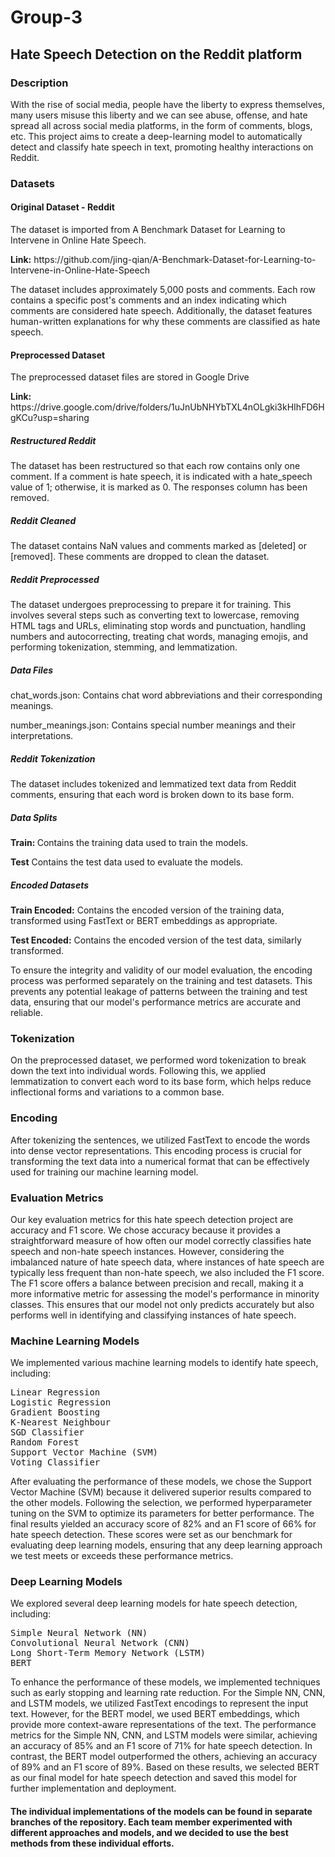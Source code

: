 
# Group-3

## Hate Speech Detection on the Reddit platform

### Description

With the rise of social media, people have the liberty to express themselves, many users misuse this liberty and we can see abuse, offense, and hate spread all across social media platforms, in the form of comments, blogs, etc. This project aims to create a deep-learning model to automatically detect and classify hate speech in text, promoting healthy interactions on Reddit.

### Datasets

#### Original Dataset - Reddit

The dataset is imported from A Benchmark Dataset for Learning to Intervene in Online Hate Speech. 
<p><b>Link:</b> https://github.com/jing-qian/A-Benchmark-Dataset-for-Learning-to-Intervene-in-Online-Hate-Speech</p>
<p>The dataset includes approximately 5,000 posts and comments. Each row contains a specific post's comments and an index indicating which comments are considered hate speech. Additionally, the dataset features human-written explanations for why these comments are classified as hate speech.</p>

#### Preprocessed Dataset

The preprocessed dataset files are stored in Google Drive
<p><b>Link:</b> https://drive.google.com/drive/folders/1uJnUbNHYbTXL4nOLgki3kHIhFD6HgKCu?usp=sharing</p>

##### Restructured Reddit

<p>The dataset has been restructured so that each row contains only one comment. If a comment is hate speech, it is indicated with a hate_speech value of 1; otherwise, it is marked as 0. The responses column has been removed.</p>

##### Reddit Cleaned

<p>The dataset contains NaN values and comments marked as [deleted] or [removed]. These comments are dropped to clean the dataset.</p>

##### Reddit Preprocessed

<p>The dataset undergoes preprocessing to prepare it for training. This involves several steps such as converting text to lowercase, removing HTML tags and URLs, eliminating stop words and punctuation, handling numbers and autocorrecting, treating chat words, managing emojis, and performing tokenization, stemming, and lemmatization.</p>

##### Data Files

<p>chat_words.json: Contains chat word abbreviations and their corresponding meanings.</p>
<p>number_meanings.json: Contains special number meanings and their interpretations.</p>

##### Reddit Tokenization

<p>The dataset includes tokenized and lemmatized text data from Reddit comments, ensuring that each word is broken down to its base form.</p>

##### Data Splits

<p><b>Train: </b> Contains the training data used to train the models.</p>
<p><b>Test</b> Contains the test data used to evaluate the models.</p>

##### Encoded Datasets

<p><b>Train Encoded:</b> Contains the encoded version of the training data, transformed using FastText or BERT embeddings as appropriate.</p>
<p><b>Test Encoded:</b> Contains the encoded version of the test data, similarly transformed.</p>

<p>To ensure the integrity and validity of our model evaluation, the encoding process was performed separately on the training and test datasets. This prevents any potential leakage of patterns between the training and test data, ensuring that our model's performance metrics are accurate and reliable. </p>

### Tokenization 

<p>On the preprocessed dataset, we performed word tokenization to break down the text into individual words. Following this, we applied lemmatization to convert each word to its base form, which helps reduce inflectional forms and variations to a common base.</p>

### Encoding

<p>After tokenizing the sentences, we utilized FastText to encode the words into dense vector representations. This encoding process is crucial for transforming the text data into a numerical format that can be effectively used for training our machine learning model.</p>

### Evaluation Metrics

<p>Our key evaluation metrics for this hate speech detection project are accuracy and F1 score. We chose accuracy because it provides a straightforward measure of how often our model correctly classifies hate speech and non-hate speech instances. However, considering the imbalanced nature of hate speech data, where instances of hate speech are typically less frequent than non-hate speech, we also included the F1 score. The F1 score offers a balance between precision and recall, making it a more informative metric for assessing the model's performance in minority classes. This ensures that our model not only predicts accurately but also performs well in identifying and classifying instances of hate speech.</p>

### Machine Learning Models

<p>We implemented various machine learning models to identify hate speech, including:</p>
<pre>Linear Regression
Logistic Regression
Gradient Boosting
K-Nearest Neighbour
SGD Classifier
Random Forest
Support Vector Machine (SVM)
Voting Classifier</pre>
<p>After evaluating the performance of these models, we chose the Support Vector Machine (SVM) because it delivered superior results compared to the other models. Following the selection, we performed hyperparameter tuning on the SVM to optimize its parameters for better performance. The final results yielded an accuracy score of 82% and an F1 score of 66% for hate speech detection. These scores were set as our benchmark for evaluating deep learning models, ensuring that any deep learning approach we test meets or exceeds these performance metrics.</p>

### Deep Learning Models

<p>We explored several deep learning models for hate speech detection, including:</p>
<pre>Simple Neural Network (NN)
Convolutional Neural Network (CNN)
Long Short-Term Memory Network (LSTM)
BERT</pre>
<p>To enhance the performance of these models, we implemented techniques such as early stopping and learning rate reduction. For the Simple NN, CNN, and LSTM models, we utilized FastText encodings to represent the input text. However, for the BERT model, we used BERT embeddings, which provide more context-aware representations of the text. 
The performance metrics for the Simple NN, CNN, and LSTM models were similar, achieving an accuracy of 85% and an F1 score of 71% for hate speech detection. In contrast, the BERT model outperformed the others, achieving an accuracy of 89% and an F1 score of 89%.
Based on these results, we selected BERT as our final model for hate speech detection and saved this model for further implementation and deployment.</p>

#### The individual implementations of the models can be found in separate branches of the repository. Each team member experimented with different approaches and models, and we decided to use the best methods from these individual efforts.

